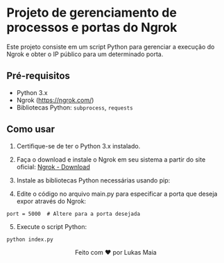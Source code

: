 # Projeto de gerenciamento de processos e portas do Ngrok

Este projeto consiste em um script Python para gerenciar a execução do Ngrok e obter o IP público para um determinado porta.

## Pré-requisitos

- Python 3.x
- Ngrok (https://ngrok.com/)
- Bibliotecas Python: `subprocess`, `requests`

## Como usar

1. Certifique-se de ter o Python 3.x instalado.

2. Faça o download e instale o Ngrok em seu sistema a partir do site oficial: [Ngrok - Download](https://ngrok.com/download)

3. Instale as bibliotecas Python necessárias usando pip:

4. Edite o código no arquivo main.py para especificar a porta que deseja expor através do Ngrok:

```
port = 5000  # Altere para a porta desejada
```
5. Execute o script Python:

```
python index.py
```


<p align="center">
  Feito com ❤️ por Lukas Maia
</p>
